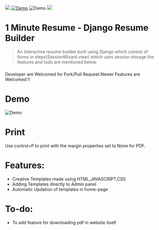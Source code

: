 
![ ](https://img.shields.io/github/license/jesintharnold/Resume_builder_Django?style=flat-square) 
[![Demo](https://img.shields.io/badge/Website-https%3A%2F%2Foneminuteresume.herokuapp.com%2F-blue)](https://oneminuteresume.herokuapp.com/)
![Demo](https://img.shields.io/badge/Aws-S3-yellow)
![ ](https://img.shields.io/badge/Hosting-HEROKU-Green)


# 1 Minute Resume - Django Resume Builder 

 > An interactive resume builder built using Django which consist of forms in steps(SessionWizard view) which uses session storage the features and todo are mentioned below.
 
###
Developer are Welcomed for Fork/Pull Request.Newer Features are Welcomed !!


# Demo 
![Demo](https://github.com/jesintharnold/Resume_builder_django/raw/master/Resume-1.PNG)


# Print
Use control+P to print with the margin properties set to None for PDF.


#  Features:
* Creative Templates made using HTML,JAVASCRIPT,CSS
* Adding Templates directly to Admin panel
* Automatic Updation of templates in home-page


# To-do:
  * To add feature for downloading pdf in website itself
  
  

 
